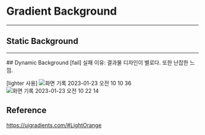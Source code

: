 # Gradient Background
<hr>

## Static Background


<hr>
## Dynamic Background [fail] 
실패 이유: 결과물 디자인이 별로다. 또한 난잡한 느낌.

[lighter 사용]
![화면 기록 2023-01-23 오전 10 10 36](https://user-images.githubusercontent.com/76833478/213952070-5d2f6521-fbbf-42ed-8f40-31084d8257ae.gif)
![화면 기록 2023-01-23 오전 10 22 14](https://user-images.githubusercontent.com/76833478/213952119-f2a9f9dd-4513-4383-800f-2c7f3efa06a6.gif)



## Reference
https://uigradients.com/#LightOrange
